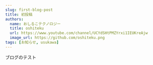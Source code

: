 ```yaml
---
slug: first-blog-post
title: 初投稿
authors:
  name: おしるこテクノロジー
  title: oshiteku
  url: https://www.youtube.com/channel/UCYdSHtPMZYrxi1IEUKreAjw
  image_url: https://github.com/oshiteku.png
tags: [お知らせ, usukawa]
---
```


ブログのテスト
